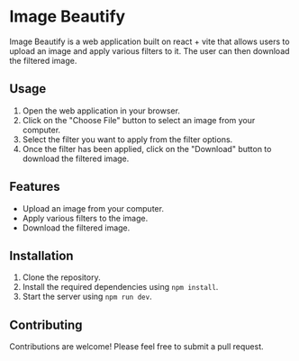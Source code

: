 
# Image Beautify

Image Beautify is a web application built on react + vite that allows users to upload an image and apply various filters to it. The user can then download the filtered image.

## Usage

1. Open the web application in your browser.
2. Click on the "Choose File" button to select an image from your computer.
3. Select the filter you want to apply from the filter options.
4. Once the filter has been applied, click on the "Download" button to download the filtered image.

## Features

- Upload an image from your computer.
- Apply various filters to the image.
- Download the filtered image.

## Installation

1. Clone the repository.
2. Install the required dependencies using `npm install`.
3. Start the server using `npm run dev`.

## Contributing

Contributions are welcome! Please feel free to submit a pull request.
